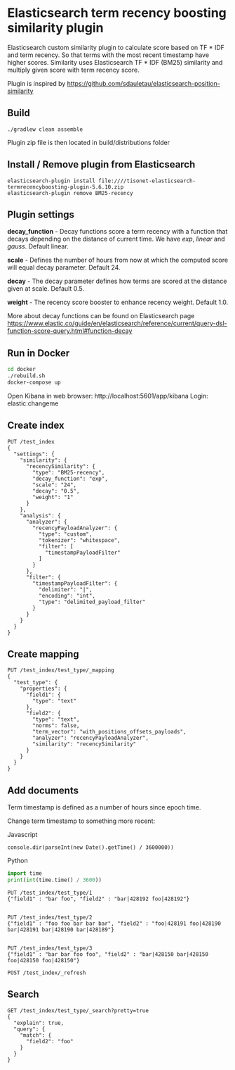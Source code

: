 # Elasticsearch term recency boosting similarity plugin

Elasticsearch custom similarity plugin to calculate score based on TF * IDF  and term recency. So that terms with the most recent timestamp have higher scores.
Similarity uses Elasticsearch TF * IDF (BM25) similarity and multiply given score with term recency score.   

Plugin is inspired by https://github.com/sdauletau/elasticsearch-position-similarity 

## Build

    ./gradlew clean assemble
    
Plugin zip file is then located in build/distributions folder


## Install / Remove plugin from Elasticsearch
    elasticsearch-plugin install file:////tisonet-elasticsearch-termrecencyboosting-plugin-5.6.10.zip
    elasticsearch-plugin remove BM25-recency


## Plugin settings

**decay_function** - Decay functions score a term recency with a function that decays depending on the distance of current time. We have _exp_, _linear_ and _gauss_. Default linear.

**scale** - Defines the number of hours from now at which the computed score will equal decay parameter. Default 24.

**decay** - The decay parameter defines how terms are scored at the distance given at scale. Default 0.5.

**weight** - The recency score booster to enhance recency weight. Default 1.0.             

More about decay functions can be found on Elasticsearch page https://www.elastic.co/guide/en/elasticsearch/reference/current/query-dsl-function-score-query.html#function-decay


## Run in Docker 
```bash
cd docker
./rebuild.sh
docker-compose up
```

Open Kibana in web browser: http://localhost:5601/app/kibana 
Login: elastic:changeme 


## Create index
```
PUT /test_index
{
  "settings": {
    "similarity": {
      "recencySimilarity": {
        "type": "BM25-recency",
        "decay_function": "exp",
        "scale": "24",
        "decay": "0.5",
        "weight": "1"
      }
    },
    "analysis": {
      "analyzer": {
        "recencyPayloadAnalyzer": {
          "type": "custom",
          "tokenizer": "whitespace",
          "filter": [
            "timestampPayloadFilter"
          ]
        }
      },
      "filter": {
        "timestampPayloadFilter": {
          "delimiter": "|",
          "encoding": "int",
          "type": "delimited_payload_filter"
        }
      }
    }
  }
}

```


## Create mapping
```
PUT /test_index/test_type/_mapping
{
  "test_type": {
    "properties": {
      "field1": {
        "type": "text"
      },
      "field2": {
        "type": "text",
        "norms": false,
        "term_vector": "with_positions_offsets_payloads",
        "analyzer": "recencyPayloadAnalyzer",
        "similarity": "recencySimilarity"
      }
    }
  }
}

``` 

## Add documents
Term timestamp is defined as a number of hours since epoch time.

Change term timestamp to something more recent:

Javascript
```
console.dir(parseInt(new Date().getTime() / 3600000))

```

Python
```python
import time
print(int(time.time() / 3600))
```


```
PUT /test_index/test_type/1
{"field1" : "bar foo", "field2" : "bar|428192 foo|428192"}


PUT /test_index/test_type/2
{"field1" : "foo foo bar bar bar", "field2" : "foo|428191 foo|428190 bar|428191 bar|428190 bar|428189"}


PUT /test_index/test_type/3
{"field1" : "bar bar foo foo", "field2" : "bar|428150 bar|428150 foo|428150 foo|428150"}

POST /test_index/_refresh

```

## Search
```
GET /test_index/test_type/_search?pretty=true
{
  "explain": true,
  "query": {
    "match": {
      "field2": "foo"
    }
  }
}
```